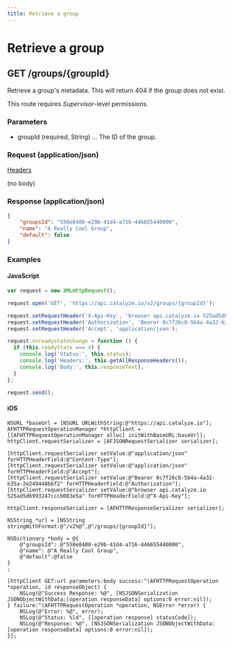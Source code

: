 ```yaml
---
title: Retrieve a group
---
```


# Retrieve a group

## GET /groups/{groupId}
Retrieve a group's metadata. This will return 404 if the group does not exist.

This route requires *Supervisor*-level permissions.

### Parameters

* groupId (required, String) ... The ID of the group.

### Request (application/json)

[Headers](../overview/headers)

(no body)
### Response (application/json)

```json
{
    "groupsId": "550e8400-e29b-41d4-a716-446655440000",
    "name": "A Really Cool Group",
    "default": false
}
```

### Examples

#### JavaScript

```javascript
var request = new XMLHttpRequest();

request.open('GET', 'https://api.catalyze.io/v2/groups/{groupId}');

request.setRequestHeader('X-Api-Key', 'browser api.catalyze.io 525ad5d6993247cccb083e5a');
request.setRequestHeader('Authorization', 'Bearer 0c7f26c8-5b4a-4a32-b35a-2e249448bbf2');
request.setRequestHeader('Accept', 'application/json');

request.onreadystatechange = function () {
  if (this.readyState === 4) {
    console.log('Status:', this.status);
    console.log('Headers:', this.getAllResponseHeaders());
    console.log('Body:', this.responseText);
  }
};

request.send();
```


#### iOS

```objc
NSURL *baseUrl = [NSURL URLWithString:@"https://api.catalyze.io"];
AFHTTPRequestOperationManager *httpClient = [[AFHTTPRequestOperationManager alloc] initWithBaseURL:baseUrl];
httpClient.requestSerializer = [AFJSONRequestSerializer serializer];

[httpClient.requestSerializer setValue:@"application/json" forHTTPHeaderField:@"Content-Type"];
[httpClient.requestSerializer setValue:@"application/json" forHTTPHeaderField:@"Accept"];
[httpClient.requestSerializer setValue:@"Bearer 0c7f26c8-5b4a-4a32-b35a-2e249448bbf2" forHTTPHeaderField:@"Authorization"];
[httpClient.requestSerializer setValue:@"browser api.catalyze.io 525ad5d6993247cccb083e5a" forHTTPHeaderField:@"X-Api-Key"];

httpClient.responseSerializer = [AFHTTPResponseSerializer serializer];

NSString *url = [NSString stringWithFormat:@"/v2%@",@"/groups/{groupId}"];

NSDictionary *body = @{
    @"groupsId": @"550e8400-e29b-41d4-a716-446655440000",
    @"name": @"A Really Cool Group",
    @"default":@false
}
;

[httpClient GET:url parameters:body success:^(AFHTTPRequestOperation *operation, id responseObject) {
    NSLog(@"Success Response: %@", [NSJSONSerialization JSONObjectWithData:[operation responseData] options:0 error:nil]);
} failure:^(AFHTTPRequestOperation *operation, NSError *error) {
    NSLog(@"Error: %@", error);
    NSLog(@"Status: %ld", [[operation response] statusCode]);
    NSLog(@"Response: %@", [NSJSONSerialization JSONObjectWithData:[operation responseData] options:0 error:nil]);
}];
```


